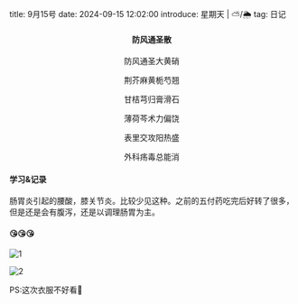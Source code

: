 title: 9月15号 
date: 2024-09-15 12:02:00
introduce: 星期天 | ⛅/🌦️
tag: 日记

<h4 align="center">防风通圣散</h4>

<p align="center">防风通圣大黄硝</p> 
<p align="center">荆芥麻黄栀芍翘</p>
<p align="center">甘桔芎归膏滑石</p>
<p align="center">薄荷芩术力偏饶</p>
<p align="center">表里交攻阳热盛</p>
<p align="center">外科疡毒总能消</p>

#### 学习&记录

肠胃炎引起的腰酸，膝关节炎。比较少见这种。之前的五付药吃完后好转了很多，但是还是会有腹泻，还是以调理肠胃为主。

#### 😘😘😘

![1](/static/img/2024/9/15/1.jpg)

![2](/static/img/2024/9/15/2.jpg)

PS:这次衣服不好看🌚
